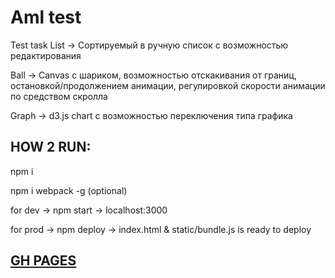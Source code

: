# Aml test
Test task
List -> Сортируемый в ручную список с возможностью редактирования

Ball -> Canvas с шариком, возможностью отскакивания от границ, остановкой/продолжением анимации, регулировкой скорости анимации по средством скролла

Graph -> d3.js  chart с возможностью переключения типа графика


## HOW 2 RUN:

npm i

npm  i webpack -g (optional)

for dev -> npm start -> localhost:3000

for prod -> npm deploy -> index.html & static/bundle.js is ready to deploy

## [GH PAGES](https://justhollow.github.io/Aml/)